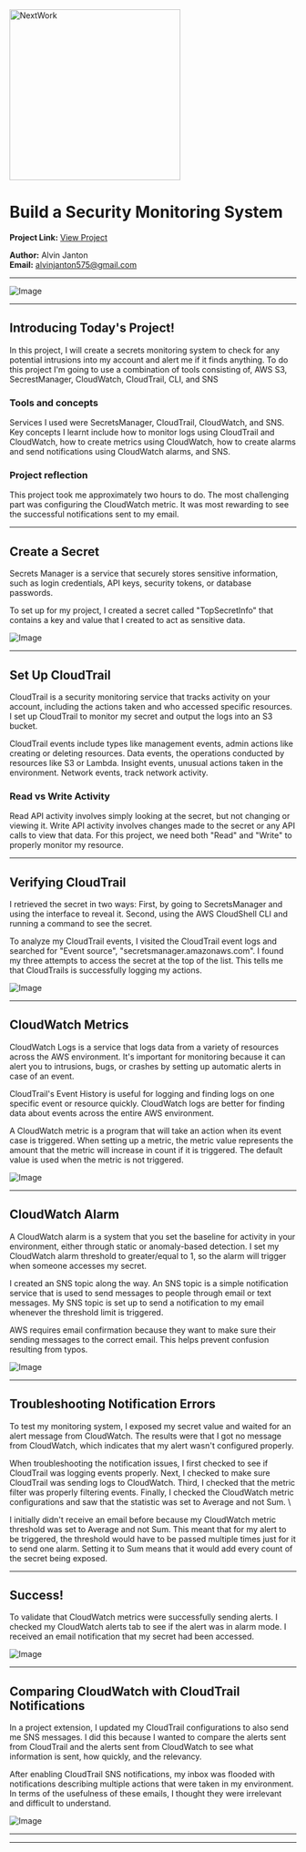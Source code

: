 <img src="https://cdn.prod.website-files.com/677c400686e724409a5a7409/6790ad949cf622dc8dcd9fe4_nextwork-logo-leather.svg" alt="NextWork" width="300" />

# Build a Security Monitoring System

**Project Link:** [View Project](http://learn.nextwork.org/projects/aws-security-monitoring)

**Author:** Alvin Janton  
**Email:** alvinjanton575@gmail.com

---

![Image](http://learn.nextwork.org/intense_azure_festive_sow/uploads/aws-security-monitoring_reghtjy)

---

## Introducing Today's Project!

In this project, I will create a secrets monitoring system to check for any potential intrusions into my account and alert me if it finds anything. To do this project I'm going to use a combination of tools consisting of, AWS S3, SecrestManager, CloudWatch, CloudTrail, CLI, and SNS

### Tools and concepts

Services I used were SecretsManager, CloudTrail, CloudWatch, and SNS. Key concepts I learnt include how to monitor logs using CloudTrail and CloudWatch, how to create metrics using CloudWatch, how to create alarms and send notifications using CloudWatch alarms, and SNS.

### Project reflection

This project took me approximately two hours to do. The most challenging part was configuring the CloudWatch metric. It was most rewarding to see the successful notifications sent to my email.

---

## Create a Secret

Secrets Manager is a service that securely stores sensitive information, such as login credentials, API keys, security tokens, or database passwords. 

To set up for my project, I created a secret called "TopSecretInfo" that contains a key and value that I created to act as sensitive data.

![Image](http://learn.nextwork.org/intense_azure_festive_sow/uploads/aws-security-monitoring_o5p6q7r8)

---

## Set Up CloudTrail

CloudTrail is a security monitoring service that tracks activity on your account, including the actions taken and who accessed specific resources. I set up CloudTrail to monitor my secret and output the logs into an S3 bucket.

CloudTrail events include types like management events, admin actions like creating or deleting resources. Data events, the operations conducted by resources like S3 or Lambda. Insight events, unusual actions taken in the environment. Network events, track network activity.

### Read vs Write Activity

Read API activity involves simply looking at the secret, but not changing or viewing it. Write API activity involves changes made to the secret or any API calls to view that data. For this project, we need both "Read" and "Write" to properly monitor my resource.

---

## Verifying CloudTrail

I retrieved the secret in two ways: First, by going to SecretsManager and using the interface to reveal it. Second, using the AWS CloudShell CLI and running a command to see the secret.

To analyze my CloudTrail events, I visited the CloudTrail event logs and searched for "Event source", "secretsmanager.amazonaws.com". I found my three attempts to access the secret at the top of the list. This tells me that CloudTrails is successfully logging my actions.

![Image](http://learn.nextwork.org/intense_azure_festive_sow/uploads/aws-security-monitoring_s8t9u0v1)

---

## CloudWatch Metrics

CloudWatch Logs is a service that logs data from a variety of resources across the AWS environment. It's important for monitoring because it can alert you to intrusions, bugs, or crashes by setting up automatic alerts in case of an event.

CloudTrail's Event History is useful for logging and finding logs on one specific event or resource quickly. CloudWatch logs are better for finding data about events across the entire AWS environment.

A CloudWatch metric is a program that will take an action when its event case is triggered. When setting up a metric, the metric value represents the amount that the metric will increase in count if it is triggered. The default value is used when the metric is not triggered.

![Image](http://learn.nextwork.org/intense_azure_festive_sow/uploads/aws-security-monitoring_a9b0c1d2)

---

## CloudWatch Alarm

A CloudWatch alarm is a system that you set the baseline for activity in your environment, either through static or anomaly-based detection. I set my CloudWatch alarm threshold to greater/equal to 1, so the alarm will trigger when someone accesses my secret.

I created an SNS topic along the way. An SNS topic is a simple notification service that is used to send messages to people through email or text messages. My SNS topic is set up to send a notification to my email whenever the threshold limit is triggered.

AWS requires email confirmation because they want to make sure their sending messages to the correct email. This helps prevent confusion resulting from typos.

![Image](http://learn.nextwork.org/intense_azure_festive_sow/uploads/aws-security-monitoring_fsdghstt)

---

## Troubleshooting Notification Errors

To test my monitoring system, I exposed my secret value and waited for an alert message from CloudWatch. The results were that I got no message from CloudWatch, which indicates that my alert wasn't configured properly.

When troubleshooting the notification issues, I first checked to see if CloudTrail was logging events properly. Next, I checked to make sure CloudTrail was sending logs to CloudWatch. Third, I checked that the metric filter was properly filtering events. Finally, I checked the CloudWatch metric configurations and saw that the statistic was set to Average and not Sum. \

I initially didn't receive an email before because my CloudWatch metric threshold was set to Average and not Sum. This meant that for my alert to be triggered, the threshold would have to be passed multiple times just for it to send one alarm. Setting it to Sum means that it would add every count of the secret being exposed.

---

## Success!

To validate that CloudWatch metrics were successfully sending alerts. I checked my CloudWatch alerts tab to see if the alert was in alarm mode. I received an email notification that my secret had been accessed.

![Image](http://learn.nextwork.org/intense_azure_festive_sow/uploads/aws-security-monitoring_ageraergearge)

---

## Comparing CloudWatch with CloudTrail Notifications

In a project extension, I updated my CloudTrail configurations to also send me SNS messages. I did this because I wanted to compare the alerts sent from CloudTrail and the alerts sent from CloudWatch to see what information is sent, how quickly, and the relevancy. 

After enabling CloudTrail SNS notifications, my inbox was flooded with notifications describing multiple actions that were taken in my environment. In terms of the usefulness of these emails, I thought they were irrelevant and difficult to understand.

![Image](http://learn.nextwork.org/intense_azure_festive_sow/uploads/aws-security-monitoring_d7e8f9g0)

---

---
